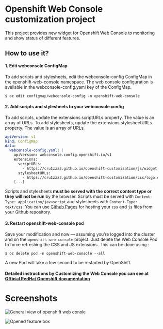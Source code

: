 
# Openshift Web Console customization project
This project provides new widget for Openshift Web Console to monitoring and show status of different features.

## How to use it? 

#### 1. Edit webconsole ConfigMap

To add scripts and stylesheets, edit the webconsole-config ConfigMap in the openshift-web-console namespace. The web console configuration is available in the webconsole-config.yaml key of the ConfigMap.
```
$ oc edit configmap/webconsole-config -n openshift-web-console
```
#### 2. Add scripts and stylesheets to your webconsole config 

To add scripts, update the extensions.scriptURLs property. The value is an array of URLs.
To add stylesheets, update the extensions.stylesheetURLs property. The value is an array of URLs.

```yaml
apiVersion: v1
kind: ConfigMap
data:
  webconsole-config.yaml: |
    apiVersion: webconsole.config.openshift.io/v1
    extensions:
      scriptURLs:
        - https://cru1zzz3.github.io/openshift-customization/js/widget.js
      stylesheetURLs:
        - https://cru1zzz3.github.io/openshift-customization/css/logo.css
    [...]
```

 Scripts and stylesheets **must be served with the correct content type or they will not be run** by the browser. Scripts must be served with `Content-Type: application/javascript` and stylesheets with `Content-Type: text/css`.
You can use [Github Pages](https://pages.github.com/) for hosting your  `css` and  `js` files from your Github repository.

#### 3. Restart openshift-web-console pod

Save your modification and now — assuming you’re logged into the cluster and on the `openshift-web-console` project. Just delete the Web Console Pod to force refreshing the CSS and JS extensions. This can be done using :
```
$ oc delete pod -n openshift-web-console --all
```
A new Pod will take a few second to be restarted by OpenShift.

#### Detailed instructions by Customizing the Web Console you can see at [Official RedHat Openshift documentation](https://docs.openshift.com/container-platform/3.11/install_config/web_console_customization.html#loading-custom-scripts-and-stylesheets)
 
# Screenshots 

![General view of openshift web conole](https://cru1zzz3.github.io/openshift-customization/img/screenshot1.png "General view of openshift web conole" )

![Opened feature box](https://cru1zzz3.github.io/openshift-customization/img/screenshot2.png "Opened feature box" )



